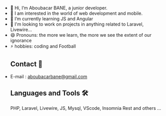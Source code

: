 - 👋 Hi, I’m Aboubacar BANE, a junior developer.
- 👀 I am interested in the world of web development and mobile.
- 🌱 I’m currently learning JS and Angular
- 💞️ I'm looking to work on projects in anything related to Laravel, Livewire...
- 😄 Pronouns: the more we learn, the more we see the extent of our ignorance
- ⚡ hobbies: coding and Football
  ## Contact 🤝
- E-mail : aboubacarbane@gmail.com
  ## Languages and Tools 🛠️
  PHP, Laravel, Livewire, JS, Mysql, VScode, Insomnia Rest and others ...

